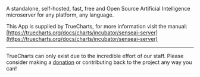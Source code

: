 A standalone, self-hosted, fast, free and Open Source Artificial Intelligence microserver for any platform, any language.

This App is supplied by TrueCharts, for more information visit the manual: [https://truecharts.org/docs/charts/incubator/senseai-server](https://truecharts.org/docs/charts/incubator/senseai-server)

---

TrueCharts can only exist due to the incredible effort of our staff.
Please consider making a [donation](https://truecharts.org/docs/about/sponsor) or contributing back to the project any way you can!

